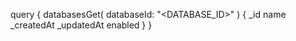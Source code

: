 query {
    databasesGet(
        databaseId: "<DATABASE_ID>"
    ) {
        _id
        name
        _createdAt
        _updatedAt
        enabled
    }
}
